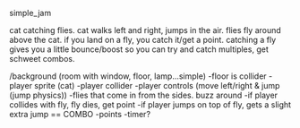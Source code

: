 simple_jam

cat catching flies. cat walks left and right, jumps in the air. flies fly around above the cat. if you land on a fly, you catch it/get a point. catching a fly gives you a little bounce/boost so you can try and catch multiples, get schweet combos.

/background (room with window, floor, lamp...simple)
-floor is collider
-player sprite (cat)
-player collider
-player controls (move left/right & jump (jump physics))
-flies that come in from the sides. buzz around
-if player collides with fly, fly dies, get point
-if player jumps on top of fly, gets a slight extra jump == COMBO
-points
-timer?